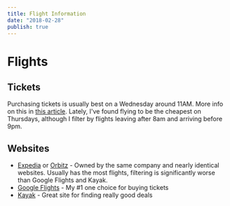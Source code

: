 ```yaml
---
title: Flight Information
date: "2018-02-28"
publish: true
---
```



# Flights

## Tickets

Purchasing tickets is usually best on a Wednesday around 11AM. More info on this in [this article](https://www.nerdwallet.com/blog/finance/best-time-to-buy-plane-tickets/). Lately, I've found flying to be the cheapest on Thursdays, although I filter by flights leaving after 8am and arriving before 9pm. 

## Websites

- [Expedia](https://expedia.com) or [Orbitz](https://orbitz.com) - Owned by the same company and nearly identical websites. Usually has the most flights, filtering is significantly worse than Google Flights and Kayak.
- [Google Flights](https://flights.google.com) - My #1 one choice for buying tickets
- [Kayak](https://kayak.com) - Great site for finding really good deals
